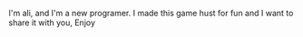 I'm ali, and I'm a new programer.
I made this game hust for fun and I want to share it with you, Enjoy
